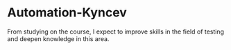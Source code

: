 # Automation-Kyncev
From studying on the course, I expect to improve skills in the field of testing and deepen knowledge in this area.

